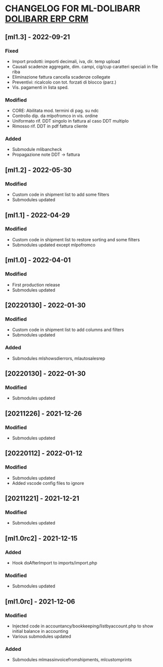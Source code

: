 # CHANGELOG FOR ML-DOLIBARR [DOLIBARR ERP CRM](https://www.dolibarr.org)

## [ml1.3] - 2022-09-21

### Fixed
- Import prodotti: importi decimali, iva, dir. temp upload
- Causali scadenze aggregate, dim. campi, cig/cup caratteri speciali in file riba
- Eliminazione fattura cancella scadenze collegate
- Preventivi: ricalcolo con tot. forzati di blocco (parz.)
- Vis. pagamenti in lista sped.

### Modified
- CORE: Abilitata mod. termini di pag. su ndc
- Controllo dip. da mlpofromco in vis. ordine
- Uniformato rif. DDT singolo in fattura al caso DDT multiplo
- Rimosso rif. DDT in pdf fattura cliente

### Added
- Submodule mlibancheck
- Propagazione note DDT -> fattura

## [ml1.2] - 2022-05-30

### Modified
- Custom code in shipment list to add some filters
- Submodules updated

## [ml1.1] - 2022-04-29

### Modified
- Custom code in shipment list to restore sorting and some filters
- Submodules updated except mlpofromco

## [ml1.0] - 2022-04-01

### Modified
- First production release
- Submodules updated

## [20220130] - 2022-01-30

### Modified
- Custom code in shipment list to add columns and filters
- Submodules updated

### Added
- Submodules mlshowsdierrors, mlautosalesrep

## [20220130] - 2022-01-30

### Modified
- Submodules updated

## [20211226] - 2021-12-26

### Modified
- Submodules updated

## [20220112] - 2022-01-12

### Modified
- Submodules updated
- Added vscode config files to ignore

## [20211221] - 2021-12-21

### Modified
- Submodules updated

## [ml1.0rc2] - 2021-12-15

### Added
- Hook doAfterImport to imports/import.php

### Modified
- Submodules updated

## [ml1.0rc] - 2021-12-06

### Modified
- Injected code in accountancy/bookkeeping/listbyaccount.php to show initial balance in accounting
- Various submodules updated

### Added
- Submodules mlmassinvoicefromshipments, mlcustomprints

